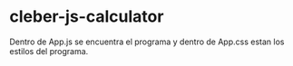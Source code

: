 # cleber-js-calculator
 Dentro de App.js se encuentra el programa y dentro de App.css estan los estilos del programa.
